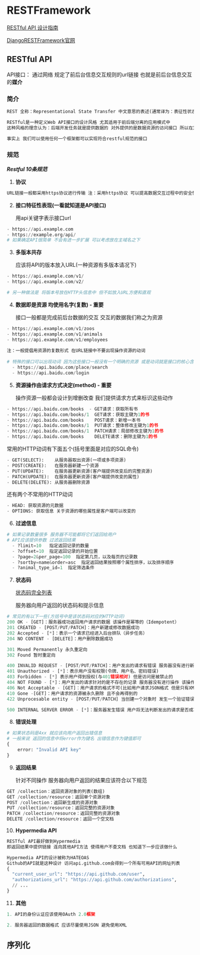 # RESTFramework

[RESTful API 设计指南](http://www.ruanyifeng.com/blog/2014/05/restful_api.html)

[DjangoRESTFramework官网](https://www.django-rest-framework.org/)

## RESTful API

API接口： 通过网络 规定了前后台信息交互规则的url链接 也就是前后台信息交互的**媒介**

### 简介

```python
REST 全称：Representational State Transfer 中文意思的表述(通常译为：表征性状态转移)

RESTful是一种定义Web API接口的设计风格 尤其适用于前后端分离的应用模式中
这种风格的理念认为：后端开发任务就是提供数据的 对外提供的是数据资源的访问接口 所以在定义接口时 客户端访问的URL路径就表示这种要操作的数据资源

事实上 我们可以使用任何一个框架都可以实现符合restful规范的接口
```

### 规范

***Restful 10条规范***

1. **协议**

```python
URL链接一般都采用https协议进行传输 注：采用https协议 可以提高数据交互过程中的安全性
```

2. **接口特征性表现(一看就知道是API接口)**

   用api关键字表示接口url

```python
- https://api.example.com
- https://example.org/api/      
# 如果确定API很简单 不会有进一步扩展 可以考虑放在主域名之下
```

3. **多版本共存**

   应该将API的版本放入URL(一种资源有多版本请况下)

```python
- https://api.example.com/v1/
- https://api.example.com/v2/

# 另一种做法是 将版本号放在HTTP头信息中 但不如放入URL方便和直观
```

4. **数据即是资源 均使用名字(复数) - 重要**

   接口一般都是完成前后台数据的交互 交互的数据我们称之为资源

```python
- https://api.example.com/v1/zoos
- https://api.example.com/v1/animals
- https://api.example.com/v1/employees
    
注：一般提倡用资源的复数形式 在URL链接中不要出现操作资源的动词
  
# 特殊的接口可以出现动词 因为这些接口一般没有一个明确的资源 或是动词就是接口的核心含义
  - https://api.baidu.com/place/search
  - https://api.baidu.com/login
```

5. **资源操作由请求方式决定(method) - 重要**

   操作资源一般都会设计到增删改查 我们提供请求方式来标识这些动作

```python
- https://api.baidu.com/books  - GET请求：获取所有书
- https://api.baidu.com/books/1  GET请求：获取主键为1的书
- https://api.baidu.com/books    POST请求：新增一本书
- https://api.baidu.com/books/1  PUT请求：整体修改主键为1的书
- https://api.baidu.com/books/1  PATCH请求：局部修改主键为1的书
- https://api.baidu.com/books    DELETE请求：删除主键为1的书
```

   常用的HTTP动词有下面五个(括号里面是对应的SQL命令)

```python
- GET(SELECT):    从服务器取出资源(一项或多项资源)
- POST(CREATE):   在服务器新建一个资源
- PUT(UPDATE):    在服务器更新资源(客户端提供改变后的完整资源)
- PATCH(UPDATE):  在服务器更新资源(客户端提供改变的属性)
- DELETE(DELETE): 从服务器删除资源
```

   还有两个不常用的HTTP动词

```python
- HEAD: 获取资源的元数据
- OPTIONS: 获取信息 关于资源的哪些属性是客户端可以改变的
```

6. **过滤信息**

```python
# 如果记录数量很多 服务器不可能都将它们返回给用户
# API应该提供参数 过滤返回结果
  - ?limit=10   指定返回记录的数量
  - ?offset=10  指定返回记录的开始位置
  - ?page=2&per_page=100  指定第几页，以及每页的记录数
  - ?sortby=name&order=asc  指定返回结果按照哪个属性排序，以及排序顺序
  - ?animal_type_id=1  指定筛选条件
```

7. **状态码**

   [状态码完全列表](https://www.w3.org/Protocols/rfc2616/rfc2616-sec10.html)

   服务器向用户返回的状态码和提示信息

```python
# 常见的有以下一些(方括号中是该状态码对应的HTTP动词)
200 OK - [GET]：服务器成功返回用户请求的数据 该操作是幂等的（Idempotent）
201 CREATED - [POST/PUT/PATCH]：用户新建或修改数据成功
202 Accepted - [*]：表示一个请求已经进入后台排队（异步任务）
204 NO CONTENT - [DELETE]：用户删除数据成功

301 Moved Permanently 永久重定向
302 Found 暂时重定向

400 INVALID REQUEST - [POST/PUT/PATCH]：用户发出的请求有错误 服务器没有进行新建或修改数据的操作 该操作是幂等的
401 Unauthorized - [*]：表示用户没有权限(令牌、用户名、密码错误)
403 Forbidden - [*] 表示用户得到授权(与401错误相对) 但是访问是被禁止的
404 NOT FOUND - [*]：用户发出的请求针对的是不存在的记录 服务器没有进行操作 该操作是幂等的
406 Not Acceptable - [GET]：用户请求的格式不可(比如用户请求JSON格式 但是只有XML格式)
410 Gone -[GET]：用户请求的资源被永久删除 且不会再得到的
422 Unprocesable entity - [POST/PUT/PATCH] 当创建一个对象时 发生一个验证错误

500 INTERNAL SERVER ERROR - [*]：服务器发生错误 用户将无法判断发出的请求是否成功
```

8. **错误处理**

```python
# 如果状态码是4xx 就应该向用户返回出错信息
# 一般来说 返回的信息中将error作为键名 出错信息作为键值即可
{
    error: "Invalid API key"
}
```

9. **返回结果**

   针对不同操作 服务器向用户返回的结果应该符合以下规范

```python
GET /collection：返回资源对象的列表(数组)
GET /collection/resource：返回单个资源对象
POST /collection：返回新生成的资源对象
PUT /collection/resource：返回完整的资源对象
PATCH /collection/resource：返回完整的资源对象
DELETE /collection/resource：返回一个空文档
```

10. **Hypermedia API**

```python
RESTful API最好做到Hypermedia 
即返回结果中提供链接 连向其他API方法 使得用户不查文档 也知道下一步应该做什么

Hypermedia API的设计被称为HATEOAS
Github的API就是这种设计 访问api.github.com会得到一个所有可用API的网址列表
{
  "current_user_url": "https://api.github.com/user",
  "authorizations_url": "https://api.github.com/authorizations",
  // ...
}
```

11. **其他**

```python
1. API的身份认证应该使用OAuth 2.0框架

2. 服务器返回的数据格式 应该尽量使用JSON 避免使用XML
```

## 序列化

```python

```

